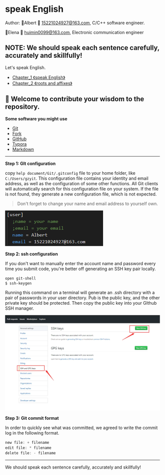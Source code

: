 # speak English

Author: :boy:Albert  :email:  15221024927@163.com, C/C++ software engineer.

:girl:Elena  :email:   huimin0099@163.com, Electronic communication engineer

## NOTE: We should speak each sentence carefully, accurately and skillfully!

Let's speak English.
* [Chapter_1 《speak English》](https://github.com/wwwwwalter/speak-English/blob/main/speak%20English.md)
* [Chapter_2 《roots and affixes》](https://github.com/wwwwwalter/speak-English/blob/main/roots%20and%20affixes.md)

## :heartbeat: Welcome to contribute your wisdom to the repository.

**Some software you might use**

  * [Git](https://git-scm.com/docs)
  * [Fork](https://git-fork.com/)
  * [GitHub](https://docs.github.com/cn/get-started/quickstart/hello-world)
  * [Typora](https://pan.baidu.com/s/1L29j-3L2CfjRi2U7VFhT7Q?pwd=vc7p)
  * [Markdown](https://www.jianshu.com/p/191d1e21f7ed)
---
**Step 1: GIt configuration** 

copy `help document/Git/.gitconfig` file to your home folder, like `C:/Users/gzyit`. This configuration  file contains your identity and email address, as well as the configuration of some other functions. All Git clients will automatically search for this configuration file on your system. If the file is not found, they generate a new configuration file, which is not expected.

> Don't forget to change your name and email address to yourself own.

![image-20220525051015454](./images/image-20220525051015454.png)

**Step 2: ssh configuration**

If you don't want to manually enter the account name and password every time you submit code, you're better off generating an SSH key pair locally. 

```shell
open git-shell
$ ssh-keygen
```

Running this command on a terminal will generate an .ssh directory with a pair of passwords in your user directory. Pub is the public key, and the other private key should be protected. Then copy the public key into your GIthub SSH manager.

![Snipaste_2022-05-25_05-21-21](./images/Snipaste_2022-05-25_05-21-21.png)



**Step 3: Git commit format**

In order to quickly see what was committed, we agreed to write the commit log in the following format.

```c
new file: + filename
edit file: * filename
delete file: - filename
```

---

We should speak each sentence carefully, accurately and skillfully!
